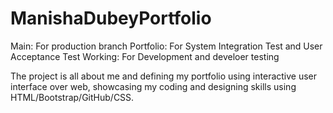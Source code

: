 # ManishaDubeyPortfolio
Main: For production branch
Portfolio: For System Integration Test and User Acceptance Test
Working: For Development and develoer testing

The project is all about me and defining my portfolio using interactive user interface over web, showcasing my coding and designing skills using HTML/Bootstrap/GitHub/CSS.

